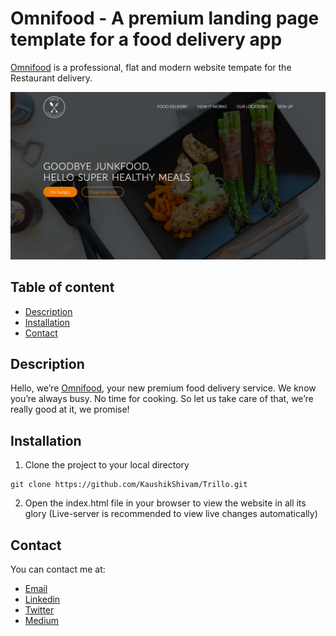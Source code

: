 # Omnifood - A premium landing page template for a food delivery app


[Omnifood](https://rawcdn.githack.com/KaushikShivam/omnifood/2a4468eae6f6e0751615d347a3d48789c68b9adc/index.html) is a professional, flat and modern website tempate for the Restaurant delivery. 

![Omnifood Screenshot](screenshot.png)

## Table of content
- [Description](#description)
- [Installation](#installation)
- [Contact](#contact)



## Description
Hello, we’re [Omnifood](https://rawcdn.githack.com/KaushikShivam/omnifood/2a4468eae6f6e0751615d347a3d48789c68b9adc/index.html), your new premium food delivery service. We know you’re always busy. No time for cooking. So let us take care of that, we’re really good at it, we promise!

## Installation

1. Clone the project to your local directory
```
git clone https://github.com/KaushikShivam/Trillo.git
```
2. Open the index.html file in your browser to view the website in all its glory (Live-server is recommended to view live changes automatically)

## Contact
You can contact me at:
- [Email](shivamkaushikofficial@gmail.com)
- [Linkedin](https://www.linkedin.com/in/shivam-kaushik-bb8162102/)
- [Twitter](https://twitter.com/kShivamDev)
- [Medium](https://medium.com/@shivamkaushikofficial)
